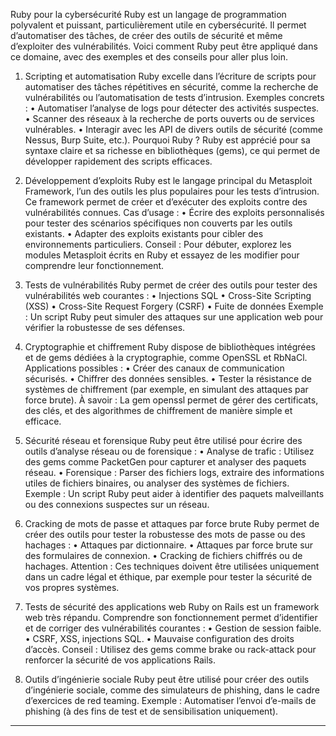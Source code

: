 Ruby pour la cybersécurité
Ruby est un langage de programmation polyvalent et puissant, particulièrement utile en cybersécurité.
Il permet d’automatiser des tâches, de créer des outils de sécurité et même d’exploiter des vulnérabilités.
Voici comment Ruby peut être appliqué dans ce domaine, avec des exemples et des conseils pour aller plus loin.

1. Scripting et automatisation
Ruby excelle dans l’écriture de scripts pour automatiser des tâches répétitives en sécurité, comme la recherche de vulnérabilités ou l’automatisation de tests d’intrusion. Exemples concrets :
•	Automatiser l’analyse de logs pour détecter des activités suspectes.
•	Scanner des réseaux à la recherche de ports ouverts ou de services vulnérables.
•	Interagir avec les API de divers outils de sécurité (comme Nessus, Burp Suite, etc.).
Pourquoi Ruby ? Ruby est apprécié pour sa syntaxe claire et sa richesse en bibliothèques (gems), ce qui permet de développer rapidement des scripts efficaces.

2. Développement d’exploits
Ruby est le langage principal du Metasploit Framework, l’un des outils les plus populaires pour les tests d’intrusion. Ce framework permet de créer et d’exécuter des exploits contre des vulnérabilités connues. Cas d’usage :
•	Écrire des exploits personnalisés pour tester des scénarios spécifiques non couverts par les outils existants.
•	Adapter des exploits existants pour cibler des environnements particuliers.
Conseil : Pour débuter, explorez les modules Metasploit écrits en Ruby et essayez de les modifier pour comprendre leur fonctionnement.

3. Tests de vulnérabilités
Ruby permet de créer des outils pour tester des vulnérabilités web courantes :
•	Injections SQL
•	Cross-Site Scripting (XSS)
•	Cross-Site Request Forgery (CSRF)
•	Fuite de données
Exemple : Un script Ruby peut simuler des attaques sur une application web pour vérifier la robustesse de ses défenses.

4. Cryptographie et chiffrement
Ruby dispose de bibliothèques intégrées et de gems dédiées à la cryptographie, comme OpenSSL et RbNaCl. Applications possibles :
•	Créer des canaux de communication sécurisés.
•	Chiffrer des données sensibles.
•	Tester la résistance de systèmes de chiffrement (par exemple, en simulant des attaques par force brute).
À savoir : La gem openssl permet de gérer des certificats, des clés, et des algorithmes de chiffrement de manière simple et efficace.

5. Sécurité réseau et forensique
Ruby peut être utilisé pour écrire des outils d’analyse réseau ou de forensique :
•	Analyse de trafic : Utilisez des gems comme PacketGen pour capturer et analyser des paquets réseau.
•	Forensique : Parser des fichiers logs, extraire des informations utiles de fichiers binaires, ou analyser des systèmes de fichiers.
Exemple : Un script Ruby peut aider à identifier des paquets malveillants ou des connexions suspectes sur un réseau.

6. Cracking de mots de passe et attaques par force brute
Ruby permet de créer des outils pour tester la robustesse des mots de passe ou des hachages :
•	Attaques par dictionnaire.
•	Attaques par force brute sur des formulaires de connexion.
•	Cracking de fichiers chiffrés ou de hachages.
Attention : Ces techniques doivent être utilisées uniquement dans un cadre légal et éthique, par exemple pour tester la sécurité de vos propres systèmes.

7. Tests de sécurité des applications web
Ruby on Rails est un framework web très répandu. Comprendre son fonctionnement permet d’identifier et de corriger des vulnérabilités courantes :
•	Gestion de session faible.
•	CSRF, XSS, injections SQL.
•	Mauvaise configuration des droits d’accès.
Conseil : Utilisez des gems comme brake ou rack-attack pour renforcer la sécurité de vos applications Rails.

8. Outils d’ingénierie sociale
Ruby peut être utilisé pour créer des outils d’ingénierie sociale, comme des simulateurs de phishing, dans le cadre d’exercices de red teaming. Exemple : Automatiser l’envoi d’e-mails de phishing (à des fins de test et de sensibilisation uniquement).
________________________________________
